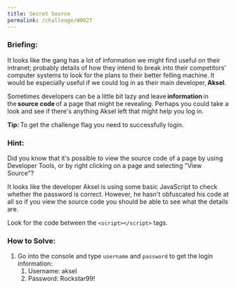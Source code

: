 ```yaml
---
title: Secret Source
permalink: /challenge/W0027
---
```


### Briefing: 
It looks like the gang has a lot of information we might find useful on their intranet; probably details of how they intend to break into their competitors' computer systems to look for the plans to their better felling machine. It would be especially useful if we could log in as their main developer, **Aksel**. 

Sometimes developers can be a little bit lazy and leave **information** in the **source code** of a page that might be revealing. Perhaps you could take a look and see if there's anything Aksel left that might help you log in. 

**Tip:** To get the challenge flag you need to successfully login. 

### Hint:
Did you know that it's possible to view the source code of a page by using Developer Tools, or by right clicking on a page and selecting "View Source"?

It looks like the developer Aksel is using some basic JavaScript to check whether the password is correct. However, he hasn't obfuscated his code at all so if you view the source code you should be able to see what the details are.

Look for the code between the `<script></script>` tags.

### How to Solve: 
1. Go into the console and type `username` and `password` to get the login information: 
    1. Username: aksel 
    2. Password: Rockstar99! 